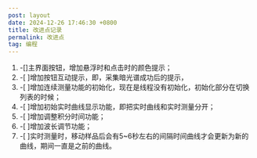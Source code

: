 ```yaml
---
post: layout
date: 2024-12-26 17:46:30 +0800
title: 改进点记录
permalink: 改进点
tag: 编程
---
```

1. -[]主界面按钮，增加悬浮时和点击时的颜色提示；
2. -[ ]增加按钮互动提示，即，采集暗光谱成功后的提示，
3. -[ ]增加连续测量功能的初始化，现在是线程没有初始化，初始化部分在切换列表的时候；
4. -[ ]增加初始实时曲线显示功能，即把实时曲线和实时测量分开；
5. -[ ]增加调整积分时间功能；
6. -[ ]增加波长调节功能；
7. -[ ]实时测量时，移动样品后会有5~6秒左右的间隔时间曲线才会更新为新的曲线，期间一直是之前的曲线。
